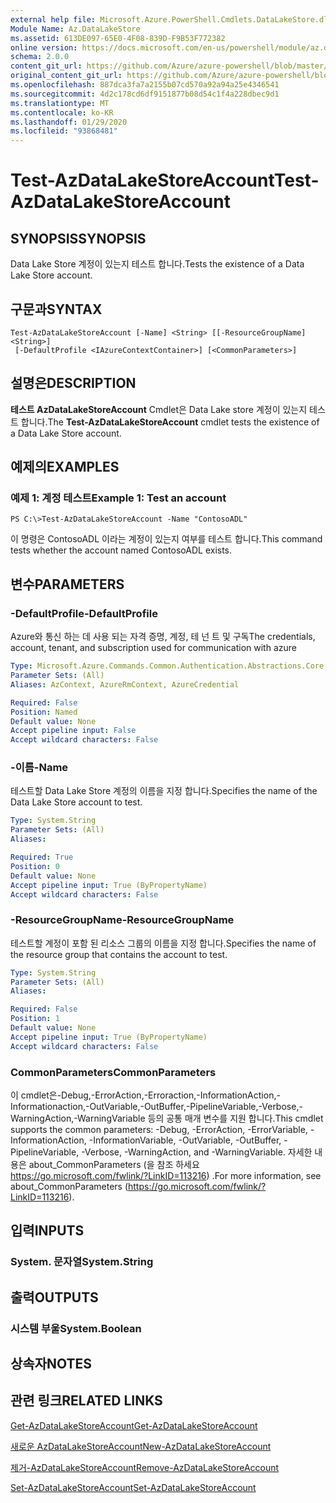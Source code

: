 ```yaml
---
external help file: Microsoft.Azure.PowerShell.Cmdlets.DataLakeStore.dll-Help.xml
Module Name: Az.DataLakeStore
ms.assetid: 613DE097-65E0-4F08-839D-F9B53F772382
online version: https://docs.microsoft.com/en-us/powershell/module/az.datalakestore/test-azdatalakestoreaccount
schema: 2.0.0
content_git_url: https://github.com/Azure/azure-powershell/blob/master/src/DataLakeStore/DataLakeStore/help/Test-AzDataLakeStoreAccount.md
original_content_git_url: https://github.com/Azure/azure-powershell/blob/master/src/DataLakeStore/DataLakeStore/help/Test-AzDataLakeStoreAccount.md
ms.openlocfilehash: 887dca3fa7a2155b07cd570a92a94a25e4346541
ms.sourcegitcommit: 4d2c178cd6df9151877b08d54c1f4a228dbec9d1
ms.translationtype: MT
ms.contentlocale: ko-KR
ms.lasthandoff: 01/29/2020
ms.locfileid: "93868481"
---
```

# <span data-ttu-id="af698-101">Test-AzDataLakeStoreAccount</span><span class="sxs-lookup"><span data-stu-id="af698-101">Test-AzDataLakeStoreAccount</span></span>

## <span data-ttu-id="af698-102">SYNOPSIS</span><span class="sxs-lookup"><span data-stu-id="af698-102">SYNOPSIS</span></span>
<span data-ttu-id="af698-103">Data Lake Store 계정이 있는지 테스트 합니다.</span><span class="sxs-lookup"><span data-stu-id="af698-103">Tests the existence of a Data Lake Store account.</span></span>

## <span data-ttu-id="af698-104">구문과</span><span class="sxs-lookup"><span data-stu-id="af698-104">SYNTAX</span></span>

```
Test-AzDataLakeStoreAccount [-Name] <String> [[-ResourceGroupName] <String>]
 [-DefaultProfile <IAzureContextContainer>] [<CommonParameters>]
```

## <span data-ttu-id="af698-105">설명은</span><span class="sxs-lookup"><span data-stu-id="af698-105">DESCRIPTION</span></span>
<span data-ttu-id="af698-106">**테스트 AzDataLakeStoreAccount** Cmdlet은 Data Lake store 계정이 있는지 테스트 합니다.</span><span class="sxs-lookup"><span data-stu-id="af698-106">The **Test-AzDataLakeStoreAccount** cmdlet tests the existence of a Data Lake Store account.</span></span>

## <span data-ttu-id="af698-107">예제의</span><span class="sxs-lookup"><span data-stu-id="af698-107">EXAMPLES</span></span>

### <span data-ttu-id="af698-108">예제 1: 계정 테스트</span><span class="sxs-lookup"><span data-stu-id="af698-108">Example 1: Test an account</span></span>
```
PS C:\>Test-AzDataLakeStoreAccount -Name "ContosoADL"
```

<span data-ttu-id="af698-109">이 명령은 ContosoADL 이라는 계정이 있는지 여부를 테스트 합니다.</span><span class="sxs-lookup"><span data-stu-id="af698-109">This command tests whether the account named ContosoADL exists.</span></span>

## <span data-ttu-id="af698-110">변수</span><span class="sxs-lookup"><span data-stu-id="af698-110">PARAMETERS</span></span>

### <span data-ttu-id="af698-111">-DefaultProfile</span><span class="sxs-lookup"><span data-stu-id="af698-111">-DefaultProfile</span></span>
<span data-ttu-id="af698-112">Azure와 통신 하는 데 사용 되는 자격 증명, 계정, 테 넌 트 및 구독</span><span class="sxs-lookup"><span data-stu-id="af698-112">The credentials, account, tenant, and subscription used for communication with azure</span></span>

```yaml
Type: Microsoft.Azure.Commands.Common.Authentication.Abstractions.Core.IAzureContextContainer
Parameter Sets: (All)
Aliases: AzContext, AzureRmContext, AzureCredential

Required: False
Position: Named
Default value: None
Accept pipeline input: False
Accept wildcard characters: False
```

### <span data-ttu-id="af698-113">-이름</span><span class="sxs-lookup"><span data-stu-id="af698-113">-Name</span></span>
<span data-ttu-id="af698-114">테스트할 Data Lake Store 계정의 이름을 지정 합니다.</span><span class="sxs-lookup"><span data-stu-id="af698-114">Specifies the name of the Data Lake Store account to test.</span></span>

```yaml
Type: System.String
Parameter Sets: (All)
Aliases:

Required: True
Position: 0
Default value: None
Accept pipeline input: True (ByPropertyName)
Accept wildcard characters: False
```

### <span data-ttu-id="af698-115">-ResourceGroupName</span><span class="sxs-lookup"><span data-stu-id="af698-115">-ResourceGroupName</span></span>
<span data-ttu-id="af698-116">테스트할 계정이 포함 된 리소스 그룹의 이름을 지정 합니다.</span><span class="sxs-lookup"><span data-stu-id="af698-116">Specifies the name of the resource group that contains the account to test.</span></span>

```yaml
Type: System.String
Parameter Sets: (All)
Aliases:

Required: False
Position: 1
Default value: None
Accept pipeline input: True (ByPropertyName)
Accept wildcard characters: False
```

### <span data-ttu-id="af698-117">CommonParameters</span><span class="sxs-lookup"><span data-stu-id="af698-117">CommonParameters</span></span>
<span data-ttu-id="af698-118">이 cmdlet은-Debug,-ErrorAction,-Erroraction,-InformationAction,-Informationaction,-OutVariable,-OutBuffer,-PipelineVariable,-Verbose,-WarningAction,-WarningVariable 등의 공통 매개 변수를 지원 합니다.</span><span class="sxs-lookup"><span data-stu-id="af698-118">This cmdlet supports the common parameters: -Debug, -ErrorAction, -ErrorVariable, -InformationAction, -InformationVariable, -OutVariable, -OutBuffer, -PipelineVariable, -Verbose, -WarningAction, and -WarningVariable.</span></span> <span data-ttu-id="af698-119">자세한 내용은 about_CommonParameters (을 참조 하세요 https://go.microsoft.com/fwlink/?LinkID=113216) .</span><span class="sxs-lookup"><span data-stu-id="af698-119">For more information, see about_CommonParameters (https://go.microsoft.com/fwlink/?LinkID=113216).</span></span>

## <span data-ttu-id="af698-120">입력</span><span class="sxs-lookup"><span data-stu-id="af698-120">INPUTS</span></span>

### <span data-ttu-id="af698-121">System. 문자열</span><span class="sxs-lookup"><span data-stu-id="af698-121">System.String</span></span>

## <span data-ttu-id="af698-122">출력</span><span class="sxs-lookup"><span data-stu-id="af698-122">OUTPUTS</span></span>

### <span data-ttu-id="af698-123">시스템 부울</span><span class="sxs-lookup"><span data-stu-id="af698-123">System.Boolean</span></span>

## <span data-ttu-id="af698-124">상속자</span><span class="sxs-lookup"><span data-stu-id="af698-124">NOTES</span></span>

## <span data-ttu-id="af698-125">관련 링크</span><span class="sxs-lookup"><span data-stu-id="af698-125">RELATED LINKS</span></span>

[<span data-ttu-id="af698-126">Get-AzDataLakeStoreAccount</span><span class="sxs-lookup"><span data-stu-id="af698-126">Get-AzDataLakeStoreAccount</span></span>](./Get-AzDataLakeStoreAccount.md)

[<span data-ttu-id="af698-127">새로운 AzDataLakeStoreAccount</span><span class="sxs-lookup"><span data-stu-id="af698-127">New-AzDataLakeStoreAccount</span></span>](./New-AzDataLakeStoreAccount.md)

[<span data-ttu-id="af698-128">제거-AzDataLakeStoreAccount</span><span class="sxs-lookup"><span data-stu-id="af698-128">Remove-AzDataLakeStoreAccount</span></span>](./Remove-AzDataLakeStoreAccount.md)

[<span data-ttu-id="af698-129">Set-AzDataLakeStoreAccount</span><span class="sxs-lookup"><span data-stu-id="af698-129">Set-AzDataLakeStoreAccount</span></span>](./Set-AzDataLakeStoreAccount.md)


